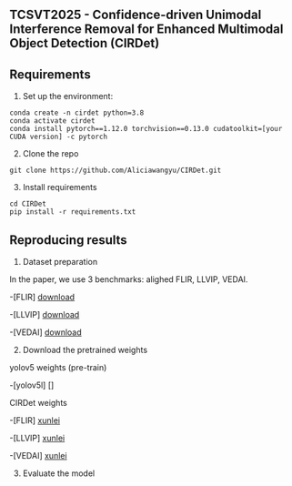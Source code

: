 ## TCSVT2025 - Confidence-driven Unimodal Interference Removal for Enhanced Multimodal Object Detection (CIRDet)

  ## Requirements

1. Set up the environment:

```
conda create -n cirdet python=3.8
conda activate cirdet
conda install pytorch==1.12.0 torchvision==0.13.0 cudatoolkit=[your CUDA version] -c pytorch
```

2. Clone the repo
   
```
git clone https://github.com/Aliciawangyu/CIRDet.git
```

3. Install requirements

```
cd CIRDet
pip install -r requirements.txt
```

  ## Reproducing results

1. Dataset preparation

In the paper, we use 3 benchmarks: alighed FLIR, LLVIP, VEDAI.

-[FLIR] [download](https://pan.xunlei.com/s/VOTqSh6QENsCYsDENKWr1Tb1A1?pwd=i8r7)

-[LLVIP] [download]()

-[VEDAI] [download]()

2. Download the pretrained weights

yolov5 weights (pre-train)

-[yolov5l] []

CIRDet weights

-[FLIR] [xunlei](https://pan.xunlei.com/s/VOTpKpYrjNCVYVS8cabIKRwNA1?pwd=uxzb)

-[LLVIP] [xunlei](https://pan.xunlei.com/s/VOTpKyOfIfJBBF8bFq52XKUSA1?pwd=2t4x)

-[VEDAI] [xunlei](https://pan.xunlei.com/s/VOTpL3QrvkmlrY_kRTMfRIzwA1?pwd=x8ax)

3. Evaluate the model

